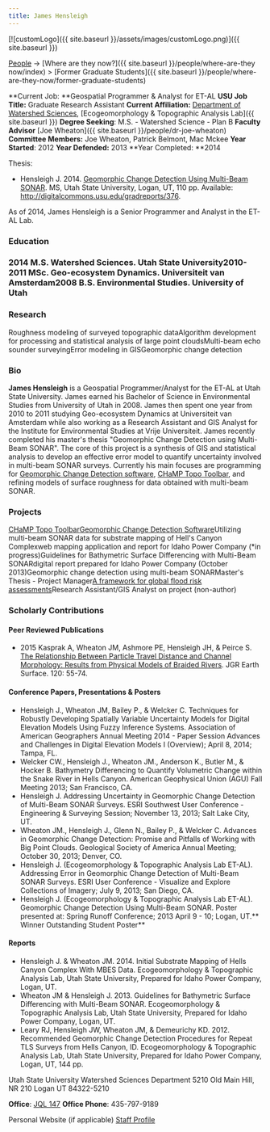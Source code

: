 ```yaml
---
title: James Hensleigh
---
```


[![customLogo]({{ site.baseurl }}/assets/images/customLogo.png)]({{ site.baseurl }})

[People]({{site.baseurl}}/people/index) -> [Where are they now?]({{ site.baseurl }}/people/where-are-they now/index) > [Former Graduate Students]({{ site.baseurl }}/people/where-are-they-now/former-graduate-students)

**Current Job: **Geospatial Programmer & Analyst for ET-AL
**USU Job Title:** Graduate Research Assistant
**Current Affiliation:** [Department of Watershed Sciences](http://qcnr.usu.edu/wats/),  [Ecogeomorphology & Topographic Analysis Lab]({{ site.baseurl }})
**Degree Seeking**: M.S. - Watershed Science - Plan B
**Faculty Advisor** [Joe Wheaton]({{ site.baseurl }}/people/dr-joe-wheaton)
**Committee Members:** Joe Wheaton, Patrick Belmont, Mac Mckee
**Year Started**: 2012
**Year Defended:** 2013
**Year Completed: **2014

Thesis:

- Hensleigh J. 2014. [Geomorphic Change Detection Using Multi-Beam SONAR](http://digitalcommons.usu.edu/gradreports/376). MS, Utah State University, Logan, UT, 110 pp. Available: <http://digitalcommons.usu.edu/gradreports/376>.

As of 2014, James Hensleigh is a Senior Programmer and Analyst in the ET-AL Lab.

### Education

### 2014 M.S. Watershed Sciences. Utah State University2010-2011 MSc. Geo-ecosystem Dynamics. Universiteit van Amsterdam2008 B.S. Environmental Studies. University of Utah

### Research

Roughness modeling of surveyed topographic dataAlgorithm development for processing and statistical analysis of large point cloudsMulti-beam echo sounder surveyingError modeling in GISGeomorphic change detection

### Bio

**James Hensleigh** is a Geospatial Programmer/Analyst for the ET-AL at Utah State University. James earned his Bachelor of Science in Environmental Studies from University of Utah in 2008. James then spent one year from 2010 to 2011 studying Geo-ecosystem Dynamics at Universiteit van Amsterdam while also working as a Research Assistant and GIS Analyst for the Institute for Environmental Studies at Vrije Universiteit. James recently completed his master's thesis "Geomorphic Change Detection using Multi-Beam SONAR". The core of this project is a synthesis of GIS and statistical analysis to develop an effective error model to quantify uncertainty involved in multi-beam SONAR surveys. Currently his main focuses are programming for [Geomorphic Change Detection software](http://gcd.joewheaton.org/), [CHaMP Topo Toolbar](https://sites.google.com/a/northarrowresearch.com/champtools/), and refining models of surface roughness for data obtained with multi-beam SONAR.

### Projects

[CHaMP Topo Toolbar](https://sites.google.com/a/northarrowresearch.com/champtools/)[Geomorphic Change Detection Software](http://gcd.joewheaton.org/)Utilizing multi-beam SONAR data for substrate mapping of Hell's Canyon Complexweb mapping application and report for Idaho Power Company (*in progress)Guidelines for Bathymetric Surface Differencing with Multi-Beam SONARdigital report prepared for Idaho Power Company (October 2013)Geomorphic change detection using multi-beam SONARMaster's Thesis - Project Manager[A framework for global flood risk assessments](http://www.hydrol-earth-syst-sci-discuss.net/9/9611/2012/hessd-9-9611-2012.html)Research Assistant/GIS Analyst on project (non-author)

### Scholarly Contributions

#### Peer Reviewed Publications

- 2015 Kasprak A, Wheaton JM, Ashmore PE, Hensleigh JH, & Peirce S. [The Relationship Between Particle Travel Distance and Channel Morphology: Results from Physical Models of Braided Rivers](https://www.researchgate.net/publication/269936328_The_relationship_between_particle_travel_distance_and_channel_morphology_Results_from_physical_models_of_braided_rivers). JGR Earth Surface. 120: 55-74. 

#### Conference Papers, Presentations & Posters

* Hensleigh J., Wheaton JM, Bailey P., & Welcker C. Techniques for Robustly Developing Spatially Variable Uncertainty Models for Digital Elevation Models Using Fuzzy Inference Systems. Association of American Geographers Annual Meeting 2014 - Paper Session Advances and Challenges in Digital Elevation Models I (Overview); April 8, 2014; Tampa, FL.
* Welcker CW., Hensleigh J., Wheaton JM., Anderson K., Butler M., & Hocker B. Bathymetry Differencing to Quantify Volumetric Change within the Snake River in Hells Canyon. American Geophysical Union (AGU) Fall Meeting 2013; San Francisco, CA.
* Hensleigh J. Addressing Uncertainty in Geomorphic Change Detection of Multi-Beam SONAR Surveys. ESRI Southwest User Conference - Engineering & Surveying Session; November 13, 2013; Salt Lake City, UT.
* Wheaton JM., Hensleigh J., Glenn N., Bailey P., & Welcker C. Advances in Geomorphic Change Detection: Promise and Pitfalls of Working with Big Point Clouds. Geological Society of America Annual Meeting; October 30, 2013; Denver, CO.
* Hensleigh J. (Ecogeomorphology & Topographic Analysis Lab ET-AL). Addressing Error in Geomorphic Change Detection of Multi-Beam SONAR Surveys. ESRI User Conference -  Visualize and Explore Collections of Imagery; July 9, 2013; San Diego, CA.
* Hensleigh J. (Ecogeomorphology & Topographic Analysis Lab ET-AL). Geomorphic Change Detection Using Multi-Beam SONAR. Poster presented at: Spring Runoff Conference; 2013 April 9 - 10; Logan, UT.** Winner Outstanding Student Poster**

#### Reports

* Hensleigh J. & Wheaton JM. 2014. Initial Substrate Mapping of Hells Canyon Complex With MBES Data. Ecogeomorphology & Topographic Analysis Lab, Utah State University, Prepared for Idaho Power Company, Logan, UT.
* Wheaton JM & Hensleigh J. 2013. Guidelines for Bathymetric Surface Differencing with Multi-Beam SONAR. Ecogeomorphology & Topographic Analysis Lab, Utah State University, Prepared for Idaho Power Company, Logan, UT.
* Leary RJ, Hensleigh JW, Wheaton JM, & Demeurichy KD. 2012. Recommended Geomorphic Change Detection Procedures for Repeat TLS Surveys from Hells Canyon, ID. Ecogeomorphology & Topographic Analysis Lab, Utah State University, Prepared for Idaho Power Company, Logan, UT, 144 pp.

Utah State University
Watershed Sciences Department
5210 Old Main Hill, NR 210
Logan UT 84322-5210

**Office**:  [JQL 147](http://www.usu.edu/map/index.cfm?id=47)
**Office Phone**: 435-797-9189

Personal Website (if applicable)
[Staff Profile](http://qcnr.usu.edu/wats//htm/faculty-staff/memberID=3844)

